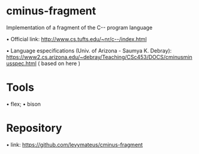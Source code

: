 # cminus-fragment

Implementation of a fragment of the C-- program language

• Official link: http://www.cs.tufts.edu/~nr/c--/index.html

• Language especifications (Univ. of Arizona - Saumya K. Debray): https://www2.cs.arizona.edu/~debray/Teaching/CSc453/DOCS/cminusminusspec.html ( based on here )

# Tools
 • flex; 
 • bison

# Repository

• link: https://github.com/levymateus/cminus-fragment

